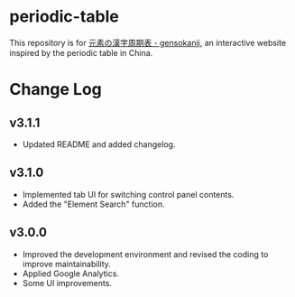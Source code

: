 # periodic-table

This repository is for [元素の漢字周期表 - gensokanji](https://gensokanji.netlify.app/periodic-table), an interactive website inspired by the periodic table in China.

# Change Log

## v3.1.1
* Updated README and added changelog.

## v3.1.0
* Implemented tab UI for switching control panel contents.
* Added the "Element Search" function.

## v3.0.0
* Improved the development environment and revised the coding to improve maintainability.
* Applied Google Analytics.
* Some UI improvements.
